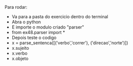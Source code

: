 Para rodar:
  - Va para a pasta do exercicio dentro do terminal
  - Abra o python
  - E importe o modulo criado "parser"
  - from ex48.parser import *
  - Depois teste o codigo
  - x = parse_sentenca([('verbo','correr'), ('direcao','norte')])
  - x.sujeito
  - x.verbo
  - x.objeto